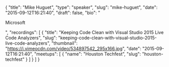 {
  "title": "Mike Huguet",
  "type": "speaker",
  "slug": "mike-huguet",
  "date": "2015-09-12T16:21:40",
  "draft": false,
  "bio": "<p>Microsoft</p>",
  "recordings": [
    {
      "title": "Keeping Code Clean with Visual Studio 2015 Live Code Analyzers",
      "slug": "keeping-code-clean-with-visual-studio-2015-live-code-analyzers",
      "thumbnail": "https://i.vimeocdn.com/video/534897542_295x166.jpg",
      "date": "2015-09-12T16:21:40",
      "meetups": [
        {
          "name": "Houston Techfest",
          "slug": "houston-techfest"
        }
      ]
    }
  ]
}